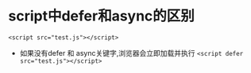 # script中defer和async的区别
``<script src="test.js"></script>``
- 如果没有defer 和 async关键字,浏览器会立即加载并执行
``<script defer src="test.js"></script>``